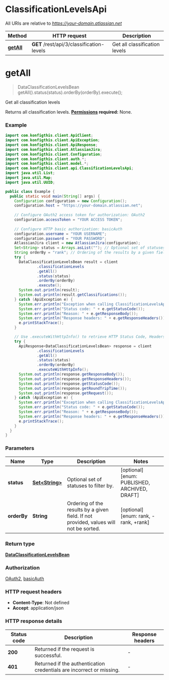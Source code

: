 # ClassificationLevelsApi

All URIs are relative to *https://your-domain.atlassian.net*

| Method | HTTP request | Description |
|------------- | ------------- | -------------|
| [**getAll**](ClassificationLevelsApi.md#getAll) | **GET** /rest/api/3/classification-levels | Get all classification levels |


<a name="getAll"></a>
# **getAll**
> DataClassificationLevelsBean getAll().status(status).orderBy(orderBy).execute();

Get all classification levels

Returns all classification levels.  **[Permissions](https://dac-static.atlassian.com) required:** None.

### Example
```java
import com.konfigthis.client.ApiClient;
import com.konfigthis.client.ApiException;
import com.konfigthis.client.ApiResponse;
import com.konfigthis.client.AtlassianJira;
import com.konfigthis.client.Configuration;
import com.konfigthis.client.auth.*;
import com.konfigthis.client.model.*;
import com.konfigthis.client.api.ClassificationLevelsApi;
import java.util.List;
import java.util.Map;
import java.util.UUID;

public class Example {
  public static void main(String[] args) {
    Configuration configuration = new Configuration();
    configuration.host = "https://your-domain.atlassian.net";
    
    // Configure OAuth2 access token for authorization: OAuth2
    configuration.accessToken = "YOUR ACCESS TOKEN";
    
    // Configure HTTP basic authorization: basicAuth
    configuration.username = "YOUR USERNAME";
    configuration.password = "YOUR PASSWORD";
    AtlassianJira client = new AtlassianJira(configuration);
    Set<String> status = Arrays.asList(""); // Optional set of statuses to filter by.
    String orderBy = "rank"; // Ordering of the results by a given field. If not provided, values will not be sorted.
    try {
      DataClassificationLevelsBean result = client
              .classificationLevels
              .getAll()
              .status(status)
              .orderBy(orderBy)
              .execute();
      System.out.println(result);
      System.out.println(result.getClassifications());
    } catch (ApiException e) {
      System.err.println("Exception when calling ClassificationLevelsApi#getAll");
      System.err.println("Status code: " + e.getStatusCode());
      System.err.println("Reason: " + e.getResponseBody());
      System.err.println("Response headers: " + e.getResponseHeaders());
      e.printStackTrace();
    }

    // Use .executeWithHttpInfo() to retrieve HTTP Status Code, Headers and Request
    try {
      ApiResponse<DataClassificationLevelsBean> response = client
              .classificationLevels
              .getAll()
              .status(status)
              .orderBy(orderBy)
              .executeWithHttpInfo();
      System.out.println(response.getResponseBody());
      System.out.println(response.getResponseHeaders());
      System.out.println(response.getStatusCode());
      System.out.println(response.getRoundTripTime());
      System.out.println(response.getRequest());
    } catch (ApiException e) {
      System.err.println("Exception when calling ClassificationLevelsApi#getAll");
      System.err.println("Status code: " + e.getStatusCode());
      System.err.println("Reason: " + e.getResponseBody());
      System.err.println("Response headers: " + e.getResponseHeaders());
      e.printStackTrace();
    }
  }
}

```

### Parameters

| Name | Type | Description  | Notes |
|------------- | ------------- | ------------- | -------------|
| **status** | [**Set&lt;String&gt;**](String.md)| Optional set of statuses to filter by. | [optional] [enum: PUBLISHED, ARCHIVED, DRAFT] |
| **orderBy** | **String**| Ordering of the results by a given field. If not provided, values will not be sorted. | [optional] [enum: rank, -rank, +rank] |

### Return type

[**DataClassificationLevelsBean**](DataClassificationLevelsBean.md)

### Authorization

[OAuth2](../README.md#OAuth2), [basicAuth](../README.md#basicAuth)

### HTTP request headers

 - **Content-Type**: Not defined
 - **Accept**: application/json

### HTTP response details
| Status code | Description | Response headers |
|-------------|-------------|------------------|
| **200** | Returned if the request is successful. |  -  |
| **401** | Returned if the authentication credentials are incorrect or missing. |  -  |

